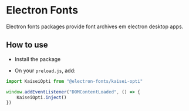 # Electron Fonts

Electron fonts packages provide font archives em electron desktop apps.

## How to use

* Install the package

* On your `preload.js`, add:

```ts
import KaiseiOpti from "@electron-fonts/kaisei-opti"

window.addEventListener("DOMContentLoaded", () => {
    KaiseiOpti.inject()
})
```